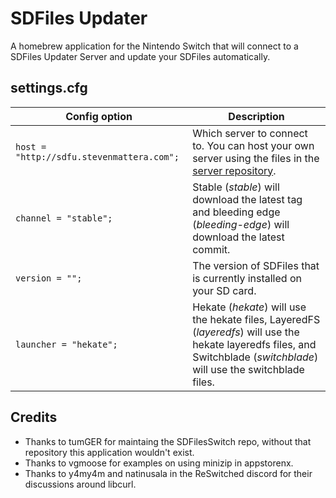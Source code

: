 # SDFiles Updater

A homebrew application for the Nintendo Switch that will connect to a SDFiles Updater Server and update your SDFiles automatically.

## settings.cfg

| Config option                             | Description
| ----------------------------------------- | ---
| `host = "http://sdfu.stevenmattera.com";` | Which server to connect to. You can host your own server using the files in the [server repository](https://github.com/StevenMattera/SDFilesUpdaterServer).
| `channel = "stable";`                     | Stable (*stable*) will download the latest tag and bleeding edge (*bleeding-edge*) will download the latest commit.
| `version = "";`                           | The version of SDFiles that is currently installed on your SD card.
| `launcher = "hekate";`                    | Hekate (*hekate*) will use the hekate files, LayeredFS (*layeredfs*) will use the hekate layeredfs files, and Switchblade (*switchblade*) will use the switchblade files.

## Credits

* Thanks to tumGER for maintaing the SDFilesSwitch repo, without that repository this application wouldn't exist.
* Thanks to vgmoose for examples on using minizip in appstorenx.
* Thanks to y4my4m and natinusala in the ReSwitched discord for their discussions around libcurl.
